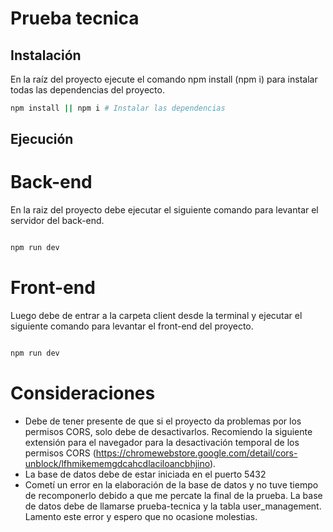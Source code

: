 # Prueba tecnica

## Instalación

En la raíz del proyecto ejecute el comando npm install (npm i) para instalar todas las dependencias del proyecto.

```bash
npm install || npm i # Instalar las dependencias
```

## Ejecución
# Back-end
 En la raiz del proyecto debe ejecutar el siguiente comando para levantar el servidor del back-end.

```bash

npm run dev

```      
# Front-end

Luego debe de entrar a la carpeta client desde la terminal y ejecutar el siguiente comando para levantar el front-end del proyecto.
```bash

npm run dev 

```     

# Consideraciones 

- Debe de tener presente de que si el proyecto da problemas por los permisos CORS, solo debe de desactivarlos. Recomiendo la siguiente extensión para el navegador para  la desactivación temporal de los permisos CORS (https://chromewebstore.google.com/detail/cors-unblock/lfhmikememgdcahcdlaciloancbhjino).
- La base de datos debe de estar iniciada en el puerto 5432
- Cometí un error en la elaboración de la base de datos y no tuve tiempo de recomponerlo debido a que me percate la final de la prueba. La base de datos debe de llamarse prueba-tecnica y la tabla user_management. Lamento este error y espero que no ocasione molestias.